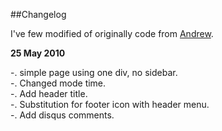 ##Changelog

I've few modified of originally code from [Andrew](http://ascarter.net).


**25 May 2010**

-. simple page using one div, no sidebar.<br/>
-. Changed mode time.<br/>
-. Add header title.<br/>
-. Substitution for footer icon with header menu.<br/>
-. Add disqus comments.<br/>
